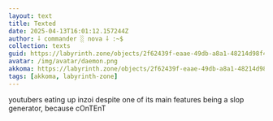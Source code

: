 ```yaml
---
layout: text
title: Texted
date: 2025-04-13T16:01:12.157244Z
author: ⸸ commander ░ nova ⸸ :~$
collection: texts
guid: https://labyrinth.zone/objects/2f62439f-eaae-49db-a8a1-48214d98f4fa
avatar: /img/avatar/daemon.png
akkoma: https://labyrinth.zone/objects/2f62439f-eaae-49db-a8a1-48214d98f4fa
tags: [akkoma, labyrinth-zone]
---
```


<p>youtubers eating up inzoi despite one of its main features being a slop generator, because cOnTEnT</p>